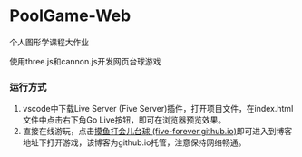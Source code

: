 # PoolGame-Web

个人图形学课程大作业

使用three.js和cannon.js开发网页台球游戏

### 运行方式

1. vscode中下载Live Server (Five Server)插件，打开项目文件，在index.html文件中点击右下角Go Live按钮，即可在浏览器预览效果。
2. 直接在线游玩，点击[摸鱼打会儿台球 (five-forever.github.io)](https://five-forever.github.io/PoolGame-Web/)即可进入到博客地址下打开游戏，该博客为github.io托管，注意保持网络畅通。

